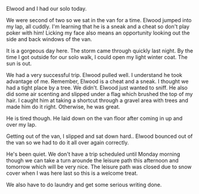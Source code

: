 <html><body><p>Elwood and I had our solo today.
</p><p>We were second of two so we sat in the van for a time. Elwood jumped into my lap, all cuddly. I'm learning that he is a sneak and a cheat so don't play poker with him! Licking my face also means an opportunity looking out the side and back windows of the van.
</p><p>It is a gorgeous day here. The storm came through quickly last night. By the time I got outside for our solo walk, I could open my light winter coat. The sun is out.
</p><p>We had a very successful trip. Elwood pulled well. I understand he took advantage of me. Remember, Elwood is a cheat and a sneak. I thought we had a tight place by a tree. We didn't. Elwood just wanted to sniff. He also did some air scenting and slipped under a flag which brushed the top of my hair. I caught him at taking a shortcut through a gravel area with trees and made him do it right. Otherwise, he was great. 
</p><p>He is tired though. He laid down on the van floor after coming in up and over my lap.
</p><p>Getting out of the van, I slipped and sat down hard.. Elwood bounced out of the van so we had to do it all over again correctly.
</p><p>He's been quiet. We don't have a trip scheduled until Monday morning though we can take a turn arounde the leisure path this afternoon and tomorrow which will be very nice. The leisure path was closed due to snow cover when I was here last so this is a welcome treat.
</p><p>We also have to do laundry and get some serious writing done.</p></body></html>